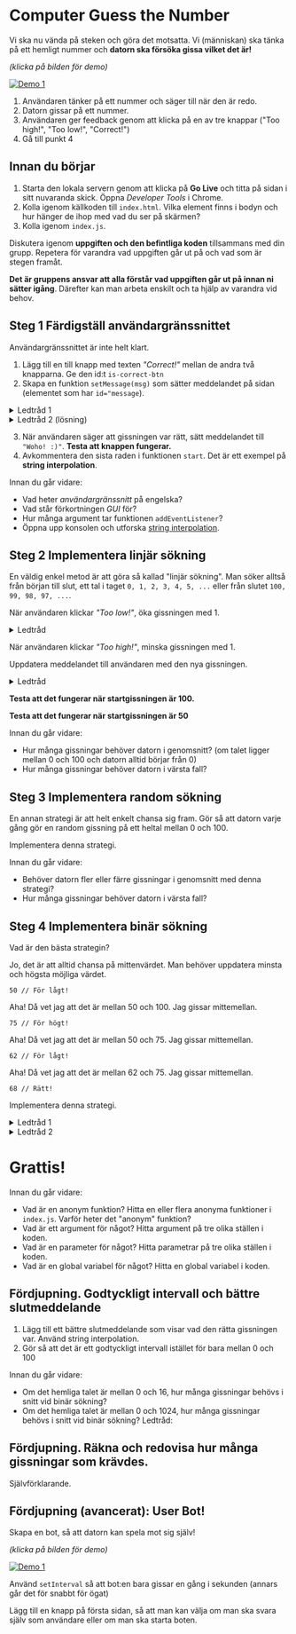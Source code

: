 # Computer Guess the Number

Vi ska nu vända på steken och göra det motsatta. Vi (människan) ska tänka på ett hemligt nummer och **datorn ska försöka gissa vilket det är!**

*(klicka på bilden för demo)*

[![Demo 1](https://img.youtube.com/vi/HGuywr3iZkg/0.jpg)](https://www.youtube.com/watch?v=HGuywr3iZkg)

1. Användaren tänker på ett nummer och säger till när den är redo.
2. Datorn gissar på ett nummer.
3. Användaren ger feedback genom att klicka på en av tre knappar ("Too high!", "Too low!", "Correct!")
4. Gå till punkt 4

## Innan du börjar
1. Starta den lokala servern genom att klicka på **Go Live** och titta på sidan i sitt nuvaranda skick. Öppna *Developer Tools* i Chrome.
2. Kolla igenom källkoden till `index.html`. Vilka element finns i bodyn och hur hänger de ihop med vad du ser på skärmen?
3. Kolla igenom `index.js`.

Diskutera igenom **uppgiften och den befintliga koden** tillsammans med din grupp. Repetera för varandra vad uppgiften går ut på och vad som är stegen framåt.

**Det är gruppens ansvar att alla förstår vad uppgiften går ut på innan ni sätter igång**. Därefter kan man arbeta enskilt och ta hjälp av varandra vid behov.

## Steg 1 Färdigställ användargränssnittet

Användargränssnittet är inte helt klart.
1. Lägg till en till knapp med texten *"Correct!"* mellan de andra två knapparna. Ge den id:t `is-correct-btn`
2. Skapa en funktion `setMessage(msg)` som sätter meddelandet på sidan (elementet som har `id="message`).

<details>
<summary>Ledtråd 1</summary>

````javascript
    document.getElementById('message').innerText = 'foooo'
````
</details>
<details>
<summary>Ledtråd 2 (lösning)</summary>

````javascript
    function setMessage(msg) {
        document.getElementById('message').innerText = msg
    }
````

</details>


3. När användaren säger att gissningen var rätt, sätt meddelandet till `"Woho! :)"`. **Testa att knappen fungerar.**
4. Avkommentera den sista raden i funktionen `start`. Det är ett exempel på **string interpolation**.

Innan du går vidare:
* Vad heter *användargränssnitt* på engelska?
* Vad står förkortningen *GUI* för?
* Hur många argument tar funktionen `addEventListener`?
* Öppna upp konsolen och utforska [string interpolation](https://www.youtube.com/watch?v=SZ9baLwdOro).

## Steg 2 Implementera linjär sökning
En väldig enkel metod är att göra så kallad "linjär sökning". Man söker alltså från början till slut, ett tal i taget `0, 1, 2, 3, 4, 5, ...` eller från slutet `100, 99, 98, 97, ...`.

När användaren klickar *"Too low!"*, öka gissningen med 1.
<details>
<summary>Ledtråd</summary>

````javascript
    guess++ // betyder guess = guess + 1
````
</details>

När användaren klickar *"Too high!"*, minska gissningen med 1.

Uppdatera meddelandet till användaren med den nya gissningen.
<details>
<summary>Ledtråd</summary>

Anropa `setMessage` på samma sätt som det görs i funktionen `start`. Lägg anropet sist i funktionerna som hanterar knapptrycken.
</details>

**Testa att det fungerar när startgissningen är 100.**

**Testa att det fungerar när startgissningen är 50**

Innan du går vidare:
* Hur många gissningar behöver datorn i genomsnitt? (om talet ligger mellan 0 och 100 och datorn alltid börjar från 0)
* Hur många gissningar behöver datorn i värsta fall?

## Steg 3 Implementera random sökning
En annan strategi är att helt enkelt chansa sig fram. Gör så att datorn varje gång gör en random gissning på ett heltal mellan 0 och 100.

Implementera denna strategi.

Innan du går vidare:
* Behöver datorn fler eller färre gissningar i genomsnitt med denna strategi?
* Hur många gissningar behöver datorn i värsta fall?

## Steg 4 Implementera binär sökning
Vad är den bästa strategin?

Jo, det är att alltid chansa på mittenvärdet. Man behöver uppdatera minsta och högsta möjliga värdet.

`50 // För lågt!`

Aha! Då vet jag att det är mellan 50 och 100. Jag gissar mittemellan.

`75 // För högt!`

Aha! Då vet jag att det är mellan 50 och 75. Jag gissar mittemellan.

`62 // För lågt!`

Aha! Då vet jag att det är mellan 62 och 75. Jag gissar mittemellan.

`68 // Rätt!`

Implementera denna strategi.

<details>
<summary>Ledtråd 1</summary>

Du behöver skapa nya globala variabler för att minnas det högsta och minsta möjliga värdet.
````javascript
    let guess = 50
    let minGuess = MIN_NUMBER
    let maxGuess = MAX_NUMBER
````
</details>
<details>
<summary>Ledtråd 2</summary>

Vad är värdet mitt emellan `minGuess` och `maxGuess`?
````javascript
    (minGuess + maxGuess) / 2
````
</details>

# Grattis!
Innan du går vidare:
* Vad är en anonym funktion? Hitta en eller flera anonyma funktioner i `index.js`. Varför heter det "anonym" funktion?
* Vad är ett argument för något? Hitta argument på tre olika ställen i koden.
* Vad är en parameter för något? Hitta parametrar på tre olika ställen i koden.
* Vad är en global variabel för något? Hitta en global variabel i koden.

## Fördjupning. Godtyckligt intervall och bättre slutmeddelande

1. Lägg till ett bättre slutmeddelande som visar vad den rätta gissningen var. Använd string interpolation.
2. Gör så att det är ett godtyckligt intervall istället för bara mellan 0 och 100

Innan du går vidare:
* Om det hemliga talet är mellan 0 och 16, hur många gissningar behövs i snitt vid binär sökning?
* Om det hemliga talet är mellan 0 och 1024, hur många gissningar behövs i snitt vid binär sökning? Ledtråd:

## Fördjupning. Räkna och redovisa hur många gissningar som krävdes.
Självförklarande.

## Fördjupning (avancerat): User Bot!
Skapa en bot, så att datorn kan spela mot sig själv!

*(klicka på bilden för demo)*

[![Demo 1](https://img.youtube.com/vi/GlWF9rw3olI/0.jpg)](https://www.youtube.com/watch?v=GlWF9rw3olI)

Använd `setInterval` så att bot:en bara gissar en gång i sekunden (annars går det för snabbt för ögat)

Lägg till en knapp på första sidan, så att man kan välja om man ska svara själv som användare eller om man ska starta boten.

